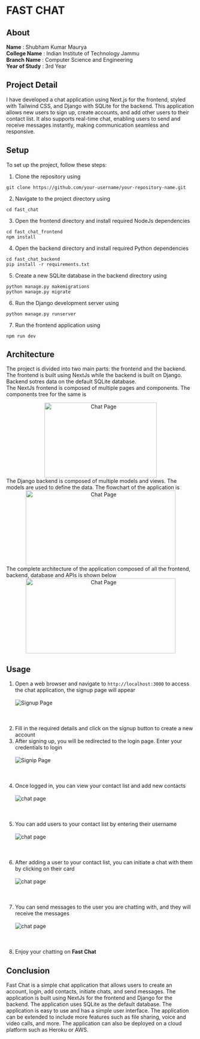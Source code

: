 # FAST CHAT
## About
**Name** : Shubham Kumar Maurya\
**College Name** : Indian Institute of Technology Jammu\
**Branch Name** : Computer Science and Engineering\
**Year of Study** : 3rd Year
## Project Detail
I have developed a chat application using Next.js for the frontend, styled with Tailwind CSS, and Django with SQLite for the backend. This application allows new users to sign up, create accounts, and add other users to their contact list. It also supports real-time chat, enabling users to send and receive messages instantly, making communication seamless and responsive.
## Setup
To set up the project, follow these steps:
1. Clone the repository using 
```
git clone https://github.com/your-username/your-repository-name.git
```
2. Navigate to the project directory using 
```
cd fast_chat
```
3. Open the frontend directory and install required NodeJs dependencies
```
cd fast_chat_frontend
npm install
```
4. Open the backend directory and install required Python dependencies
```
cd fast_chat_backend    
pip install -r requirements.txt 
```
5. Create a new SQLite database in the backend directory using 
```
python manage.py makemigrations 
python manage.py migrate
```
6. Run the Django development server using
```
python manage.py runserver  
```
7. Run the frontend application using
```
npm run dev
``` 
## Architecture
The project is divided into two main parts: the frontend and the backend. The frontend is built using NextJs while the backend is built on Django. Backend sotres data on the default SQLite database.\
The NextJs frontend is composed of multiple pages and components. The components tree for the same is
<div style="text-align: center;">
    <img src="res/9.png" alt="Chat Page" width="300" height="200">
</div>
The Django backend is composed of multiple models and views. The models are used to define the data. The flowchart of the application is 
<div style="text-align: center;">
    <img src="res/8.png" alt="Chat Page" width="400" height="200">
</div>
The complete architecture of the application composed of all the frontend, backend, database and APIs is shown below 
<div style="text-align: center;">
    <img src="res/7.png" alt="Chat Page" width="400" height="200">
</div> 

## Usage
1. Open a web browser and navigate to `http://localhost:3000` to access the chat application, the signup page will appear <br/> <br/>
![Signup Page](res/1.png) <br/> <br/><br/> <br/>
2. Fill in the required details and click on the signup button to create a new account
3. After signing up, you will be redirected to the login page. Enter your credentials to login<br/> <br/>
![Signip Page](res/2.png)<br/> <br/><br/> <br/>
4. Once logged in, you can view your contact list and add new contacts<br/> <br/>
![chat page](res/3.png)<br/> <br/><br/> <br/>
5. You can add users to your contact list by entering their username<br/> <br/>
![chat page](res/4.png)<br/> <br/><br/> <br/>
6. After adding a user to your contact list, you can initiate a chat with them by clicking on their card<br/> <br/>
![chat page](res/5.png)<br/> <br/><br/> <br/>
7. You can send messages to the user you are chatting with, and they will receive the messages<br/> <br/>
![chat page](res/6.png)<br/> <br/><br/> <br/>
8. Enjoy your chatting on **Fast Chat**

## Conclusion
Fast Chat is a simple chat application that allows users to create an account, login, add contacts,  initiate chats, and send messages. The application is built using NextJs for the frontend and Django for the backend. The application uses SQLite as the default database. The application is easy to use and has a simple user interface. The application can be extended to include more features such as file sharing, voice and video calls, and more. The application can also be deployed on a cloud platform such as Heroku or AWS.


